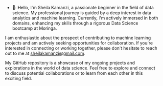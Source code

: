 - 👋: Hello, I'm Sheila Kamanzi, a passionate beginner in the field of data science. My professional journey is guided by a deep interest in data analytics and machine learning. Currently, I'm actively immersed in both domains, enhancing my skills through a rigorous Data Science bootcamp at Moringa.

I am enthusiastic about the prospect of contributing to machine learning projects and am actively seeking opportunities for collaboration. If you're interested in connecting or working together, please don't hesitate to reach out to me at sheilakamanzi@gmail.com.

My GitHub repository is a showcase of my ongoing projects and explorations in the world of data science. Feel free to explore and connect to discuss potential collaborations or to learn from each other in this exciting field.


<!---
sheilakamanzi/sheilakamanzi is a ✨ special ✨ repository because its `README.md` (this file) appears on your GitHub profile.
You can click the Preview link to take a look at your changes.
--->
